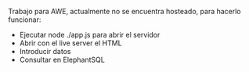 Trabajo para AWE, actualmente no se encuentra hosteado, para hacerlo funcionar:

- Ejecutar node ./app.js para abrir el servidor
- Abrir con el live server el HTML
- Introducir datos
- Consultar en ElephantSQL
